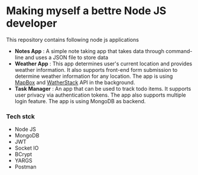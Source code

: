 # Making myself a bettre Node JS developer

This repository contains following node js applications
- **Notes App** : A simple note taking app that takes data through command-line and uses a JSON file to store data
- **Weather App** : This app determines user's current location and provides weather information. It also supports front-end form submission to determine weather information for any location. The app is using [MapBox](https://docs.mapbox.com/) and [WatherStack](https://weatherstack.com/documentation) API in the background.
- **Task Manager** : An app that can be used to track todo items. It supports user privacy via authentication tokens. The app also supports multiple login feature. The app is using MongoDB as backend.

### Tech stck
- Node JS
- MongoDB
- JWT
- Socket IO
- BCrypt
- YARGS
- Postman
